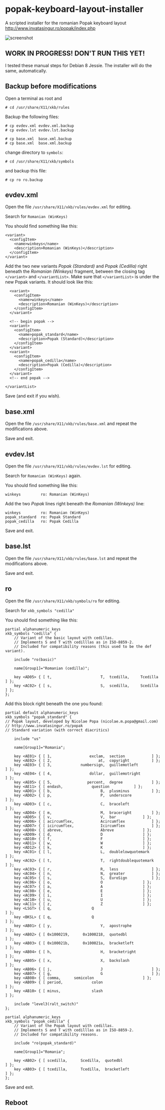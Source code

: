 # popak-keyboard-layout-installer
A scripted installer for the romanian Popak keyboard layout http://www.invatasingur.ro/popak/index.php

![screenshot](ro-layout-gnome.png)

WORK IN PROGRESS! DON'T RUN THIS YET!
-------------------------------------

I tested these manual steps for Debian 8 Jessie. The installer will do the same, automatically.

## Backup before modifications

Open a terminal as root and

```
# cd /usr/share/X11/xkb/rules
```

Backup the following files:

```
# cp evdev.xml evdev.xml.backup
# cp evdev.lst evdev.lst.backup

# cp base.xml  base.xml.backup
# cp base.xml  base.xml.backup
```

change directory to `symbols`:

```
# cd /usr/share/X11/xkb/symbols
```

and backup this file:

```
# cp ro ro.backup
```

## evdev.xml

Open the file `/usr/share/X11/xkb/rules/evdev.xml` for editing.

Search for `Romanian (WinKeys)`

You should find something like this:

```
<variant>
  <configItem>
    <name>winkeys</name>
    <description>Romanian (WinKeys)</description>
  </configItem>
</variant>
```

Add the two new variants _Popak (Standard)_ and _Popak (Cedilla)_ right beneath the _Romanian (Winkeys)_ fragment, between the closing tag `</variant>` and `</variantList>`. Make sure that `</variantList>` is under the new Popak variants. It should look like this:

```
  <variant>
    <configItem>
      <name>winkeys</name>
      <description>Romanian (WinKeys)</description>
    </configItem>
  </variant>

  <!-- begin popak -->
  <variant>
    <configItem>
      <name>popak_standard</name>
      <description>Popak (Standard)</description>
    </configItem>
  </variant>
  <variant>
    <configItem>
      <name>popak_cedilla</name>
      <description>Popak (Cedilla)</description>
    </configItem>
  </variant>
  <!-- end popak -->

</variantList> 
```

Save (and exit if you wish).


## base.xml

Open the file `/usr/share/X11/xkb/rules/base.xml` and repeat the modifications above.

Save and exit.


## evdev.lst

Open the file `/usr/share/X11/xkb/rules/evdev.lst` for editing.

Search for `Romanian (WinKeys)` again.

You should find something like this:

```
winkeys         ro: Romanian (WinKeys)
```

Add the two _Popak_ lines right beneath the _Romanian (Winkeys)_ line:

```
winkeys         ro: Romanian (WinKeys)
popak_standard  ro: Popak Standard
popak_cedilla   ro: Popak Cedilla
```

Save and exit.


## base.lst

Open the file `/usr/share/X11/xkb/rules/base.lst` and repeat the modifications above.

Save and exit.


## ro

Open the file `/usr/share/X11/xkb/symbols/ro` for editing.

Search for `xkb_symbols "cedilla"`

You should find something like this:

```
partial alphanumeric_keys
xkb_symbols "cedilla" {
    // Variant of the basic layout with cedillas.
    // Implements S and T with cedilllas as in ISO-8859-2.
    // Included for compatibility reasons (this used to be the def variant).

    include "ro(basic)"

    name[Group1]="Romanian (cedilla)";

    key <AD05> { [ t,                      T,  tcedilla,	 Tcedilla ] };
    key <AC02> { [ s,                      S,  scedilla,	 Scedilla ] };
};
```

Add this block right beneath the one you found:

```
partial default alphanumeric_keys
xkb_symbols "popak_standard" {
// Popak layout, developed by Nicolae Popa (nicolae.m.popa@gmail.com)
// http://www.invatasingur.ro/popak
// Standard variation (with correct diacritics)

    include "us"

    name[Group1]="Romania";

    key <AE01> { [ 1,                 exclam,  section			  ] };
    key <AE02> { [ 2,                     at,  copyright		  ] };
    key <AE03> { [ 3,             numbersign,  guillemotleft 	  	  ] };
    key <AE04> { [ 4,                 dollar,  guillemotright		  ] };
    key <AE05> { [ 5,                percent,  degree			  ] };
    key <AE11> { [ endash,	     	   question			  ] };
    key <AD01> { [ b,                      B,  plusminus		  ] };
    key <AD02> { [ p,                      P,  underscore 	          ] };
    key <AD03> { [ c,                      C,  braceleft  	          ] };
    key <AD04> { [ m,                      M,  braceright		  ] };
    key <AD05> { [ v,                      V,  bar			  ] };
    key <AD06> { [ acircumflex,            Acircumflex			  ] };
    key <AD07> { [ icircumflex,            Icircumflex			  ] };
    key <AD08> { [ abreve,                 Abreve			  ] };
    key <AD09> { [ d,                      D	 			  ] };
    key <AD10> { [ f,                      F	 			  ] };
    key <AD11> { [ w,                      W	 			  ] };
    key <AD12> { [ k,                      K	 			  ] };
    key <AC01> { [ l,                      L,  doublelowquotemark         ] };
    key <AC02> { [ t,                      T,  rightdoublequotemark	  ] };
    key <AC03> { [ r,                      R,  less 			  ] };
    key <AC04> { [ n,                      N,  greater 			  ] };
    key <AC05> { [ s,                      S,  EuroSign 		  ] };
    key <AC06> { [ o,                      O	 			  ] };
    key <AC07> { [ a,                      A	 			  ] };
    key <AC08> { [ e,                      E	 			  ] };
    key <AC09> { [ i,                      I	 			  ] };
    key <AC10> { [ u,                      U	 			  ] };
    key <AC11> { [ z,                      Z	 			  ] };
    key <LSGT> { [ q,            	   Q                              ] };
    key <BKSL> { [ q,            	   Q                              ] };
    key <AB01> { [ y,                      Y,  apostrophe 	       	  ] };
    key <AB02> { [ 0x1000219,      0x1000218,  quotedbl 	       	  ] };
    key <AB03> { [ 0x100021b,      0x100021a,  bracketleft 	       	  ] };
    key <AB04> { [ h,                      H,  bracketright 	       	  ] };
    key <AB05> { [ x,                      X,  backslash 	       	  ] };
    key <AB06> { [ j,                      J		 	       	  ] };
    key <AB07> { [ g,                      G		 	       	  ] };
    key <AB08> { [ comma, 	   semicolon		          	  ] };
    key <AB09> { [ period,             colon 	      		    	  ] };
    key <AB10> { [ minus,              slash 	      		    	  ] };

    include "level3(ralt_switch)"
};

partial alphanumeric_keys
xkb_symbols "popak_cedilla" {
    // Variant of the Popak layout with cedillas.
    // Implements S and T with cedilllas as in ISO-8859-2.
    // Included for compatibility reasons.

    include "ro(popak_standard)"

    name[Group1]="Romania";

    key <AB02> { [ scedilla,      Scedilla,  quotedbl 	       	  	  ] };
    key <AB03> { [ tcedilla,      Tcedilla,  bracketleft 	       	  ] };
};
```

Save and exit.


Reboot
----
